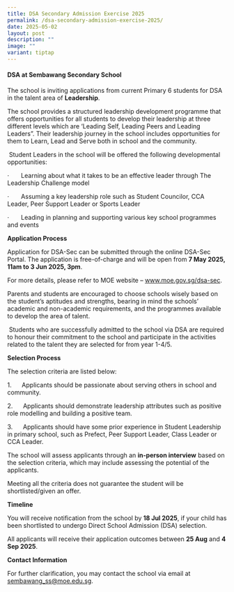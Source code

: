 ```yaml
---
title: DSA Secondary Admission Exercise 2025
permalink: /dsa-secondary-admission-exercise-2025/
date: 2025-05-02
layout: post
description: ""
image: ""
variant: tiptap
---
```

<h4>DSA at Sembawang Secondary School</h4>
<p>The school is inviting applications from current Primary 6 students for
DSA in the talent area of <strong>Leadership</strong>.</p>
<p>The school provides a structured leadership development programme that
offers opportunities for all students to develop their leadership at three
different levels which are ‘Leading Self, Leading Peers and Leading Leaders”.
Their leadership journey in the school includes opportunities for them
to Learn, Lead and Serve both in school and the community.</p>
<p>&nbsp;Student Leaders in the school will be offered the following developmental
opportunities:</p>
<p>·&nbsp;&nbsp;&nbsp;&nbsp;&nbsp;&nbsp; Learning about what it takes to
be an effective leader through The Leadership Challenge model</p>
<p>·&nbsp;&nbsp;&nbsp;&nbsp;&nbsp;&nbsp; Assuming a key leadership role such
as Student Councilor, CCA Leader, Peer Support Leader or Sports Leader</p>
<p>·&nbsp;&nbsp;&nbsp;&nbsp;&nbsp;&nbsp; Leading in planning and supporting
various key school programmes and events</p>
<p></p>
<p><strong>Application Process</strong>
</p>
<p>Application for DSA-Sec can be submitted through the online DSA-Sec Portal.
The application is free-of-charge and will be open from <strong>7 May 2025, 11am to 3 Jun 2025, 3pm</strong>.</p>
<p>For more details, please refer to MOE website – <a href="http://www.moe.gov.sg/dsa-sec" rel="noopener noreferrer nofollow" target="_blank">www.moe.gov.sg/dsa-sec</a>.</p>
<p>Parents and students are encouraged to choose schools wisely based on
the student’s aptitudes and strengths, bearing in mind the schools’ academic
and non-academic requirements, and the programmes available to develop
the area of talent.</p>
<p>&nbsp;Students who are successfully admitted to the school via DSA are
required to honour their commitment to the school and participate in the
activities related to the talent they are selected for from year 1-4/5.</p>
<p></p>
<p><strong>Selection Process</strong>
</p>
<p>The selection criteria are listed below:</p>
<p>1.&nbsp;&nbsp;&nbsp;&nbsp;&nbsp; Applicants should be passionate about
serving others in school and community.</p>
<p>2.&nbsp;&nbsp;&nbsp;&nbsp;&nbsp; Applicants should demonstrate leadership
attributes such as positive role modelling and building a positive team.</p>
<p>3.&nbsp;&nbsp;&nbsp;&nbsp;&nbsp; Applicants should have some prior experience
in Student Leadership in primary school, such as Prefect, Peer Support
Leader, Class Leader or CCA Leader.</p>
<p>The school will assess applicants through an <strong>in-person interview</strong> based
on the selection criteria, which may include assessing the potential of
the applicants.&nbsp;</p>
<p>Meeting all the criteria does not guarantee the student will be shortlisted/given
an offer.</p>
<p></p>
<p><strong>Timeline</strong>
</p>
<p>You will receive notification from the school by <strong>18 Jul 2025</strong>,
if your child has been shortlisted to undergo Direct School Admission (DSA)
selection.</p>
<p>All applicants will receive their application outcomes between <strong>25 Aug</strong> and <strong>4 Sep 2025</strong>.</p>
<p></p>
<p><strong>Contact Information</strong>
</p>
<p>For further clarification, you may contact the school via email at <a href="mailto:sembawang_ss@moe.edu.sg" rel="noopener noreferrer nofollow" target="_blank">sembawang_ss@moe.edu.sg</a>.
&nbsp;</p>
<p></p>